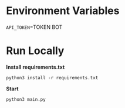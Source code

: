 # Environment Variables

`API_TOKEN`=TOKEN BOT

# Run Locally

**Install requirements.txt**

    python3 install -r requirements.txt

**Start**

    python3 main.py
